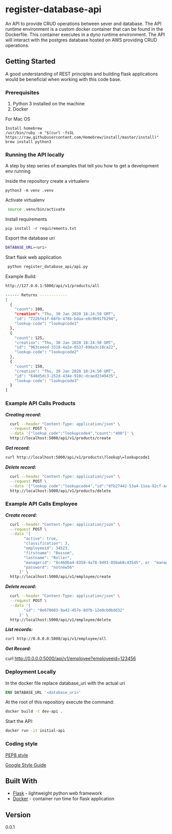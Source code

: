 # register-database-api

An API to provide CRUD operations between sever and database. The API runtime environment is a custom docker container that can be found in the Dockerfile. This container executes in a dyno runtime environment.  The API will interact with the postgres database hosted on AWS providing CRUD operations.  
 
## Getting Started

A good understanding of REST principles and building flask applications would be beneficial when working with this code base. 


### Prerequisites

1. Python 3 installed on the machine
2. Docker 

For Mac OS 

```
Install homebrew
/usr/bin/ruby -e "$(curl -fsSL https://raw.githubusercontent.com/Homebrew/install/master/install)"
brew install python3
```

### Running the API locally

A step by step series of examples that tell you how to get a development env running

Inside the repository create a virtualenv
```
python3 -m venv .venv
```
Activate virtualenv
```bash
 source .venv/bin/activate
```

Install requirements

```
pip install -r requirements.txt
```

Export the database uri
```bash
DATABASE_URL=<uri>
```

Start flask web application

```bash
 python register_database_api/api.py     
```

Example Build:
```bash
http://127.0.0.1:5000/api/v1/products/all

------ Returns ------------
[
  {
    "count": 100, 
    "creation": "Thu, 30 Jan 2020 18:24:50 GMT", 
    "id": "722bfe1f-68fb-476b-bdaa-e8c9b91fb294", 
    "lookup-code": "lookupcode1"
  }, 
  {
    "count": 125, 
    "creation": "Thu, 30 Jan 2020 18:24:50 GMT", 
    "id": "963ceeed-3318-4a2e-8537-096a3c18ca22", 
    "lookup-code": "lookupcode2"
  }, 
  {
    "count": 150, 
    "creation": "Thu, 30 Jan 2020 18:24:50 GMT", 
    "id": "648d5dc3-252d-434e-910c-dcaed2349435", 
    "lookup-code": "lookupcode3"
  }
]

```

### Example API Calls Products

***Creating record:***
```bash
  curl --header "Content-Type: application/json" \
  --request POST \
  --data '{"lookup_code":"lookupcode4","count":"400"}' \
  http://localhost:5000/api/v1/products/create

```

***Get record:***
```bash
curl http://localhost:5000/api/v1/products\?lookup\=lookupcode1
```

***Delete record:***
```bash
  curl --header "Content-Type: application/json" \
  --request POST \
  --data '{"lookup_code":"lookupcode4","id":"8fb27442-53a4-11ea-92cf-acde48001122"}' \
  http://localhost:5000/api/v1/products/delete
```
### Example API Calls Employee

***Create record:***
```bash
  curl --header "Content-Type: application/json" \
  --request POST \
  --data '{
        "active": true,
        "classification": 3,
        "employeeid": 34523,
        "firstname": "Bossom",
        "lastname": "Roller",
        "managerid": "8c460ba4-6358-4a78-9493-850ab8c43545", or  "managerid": ''
        "password": "notnew56"
      }' \
  http://localhost:5000/api/v1/employee/create

```
***Delete record:***
```bash
  curl --header "Content-Type: application/json" \
  --request POST \
  --data '{
        "id": "8e678603-9a42-457e-8dfb-12e0cb0bdd32"
      }' \
  http://localhost:5000/api/v1/employee/delete
```
***List records:***
```bash
curl http://0.0.0.0:5000/api/v1/employee/all
```
***Get Record:***

curl http://0.0.0.0:5000/api/v1/employee?employeeid=123456
### Deployment Locally
In the docker file replace database_uri with the actual uri 
```dockerfile
ENV DATABASE_URL '<database_uri>'
```

At the root of this repository execute the command:
```bash
docker build -t dev-api .
```

Start the API:
```bash
docker run -it initial-api
```


### Coding style 

[PEP8 style](https://www.python.org/dev/peps/pep-0008/)

[Google Style Guide](http://google.github.io/styleguide/pyguide.html)



## Built With

* [Flask](https://palletsprojects.com/p/flask/) - lightweight python web framework
* [Docker](https://www.docker.com/resources/what-container) - container run time for flask application

## Version
0.0.1